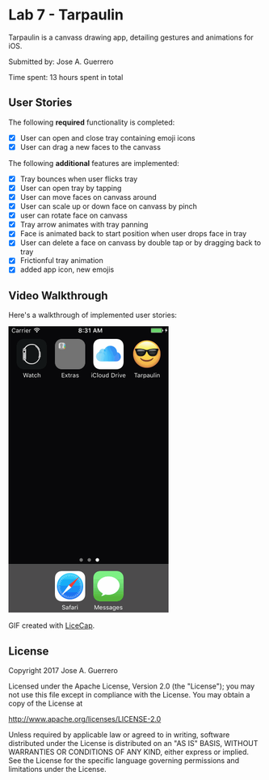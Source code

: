 # Lab 7 - Tarpaulin

Tarpaulin is a canvass drawing app, detailing gestures and animations for iOS.

Submitted by: Jose A. Guerrero

Time spent: 13 hours spent in total

## User Stories

The following **required** functionality is completed:

- [x] User can open and close tray containing emoji icons
- [x] User can drag a new faces to the canvass

The following **additional** features are implemented:

- [x] Tray bounces when user flicks tray
- [x] User can open tray by tapping
- [x] User can move faces on canvass around
- [x] User can scale up or down face on canvass by pinch
- [x] user can rotate face on canvass
- [x] Tray arrow animates with tray panning
- [x] Face is animated back to start position when user drops face in tray
- [x] User can delete a face on canvass by double tap or by dragging back to tray
- [x] Frictionful tray animation
- [x] added app icon, new emojis

## Video Walkthrough 

Here's a walkthrough of implemented user stories:

<img src='https://github.com/jguerrero12/Tarpaulin/blob/master/TarpaulinDemo.gif?raw=true' title='Video Walkthrough' width='' alt='Video Walkthrough' />

GIF created with [LiceCap](http://www.cockos.com/licecap/).

## License

Copyright 2017 Jose A. Guerrero

Licensed under the Apache License, Version 2.0 (the "License");
you may not use this file except in compliance with the License.
You may obtain a copy of the License at

http://www.apache.org/licenses/LICENSE-2.0

Unless required by applicable law or agreed to in writing, software
distributed under the License is distributed on an "AS IS" BASIS,
WITHOUT WARRANTIES OR CONDITIONS OF ANY KIND, either express or implied.
See the License for the specific language governing permissions and
limitations under the License.
